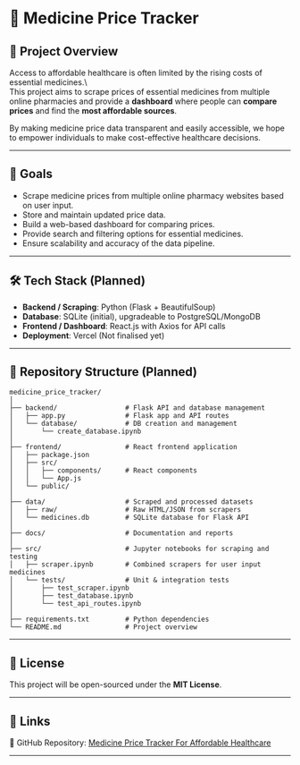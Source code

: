 # 💊 Medicine Price Tracker

## 📌 Project Overview

Access to affordable healthcare is often limited by the rising costs of essential medicines.\  
This project aims to scrape prices of essential medicines from multiple online pharmacies and provide a **dashboard** where people can **compare prices** and find the **most affordable sources**.  

By making medicine price data transparent and easily accessible, we hope to empower individuals to make cost-effective healthcare decisions.

---

## 🎯 Goals

- Scrape medicine prices from multiple online pharmacy websites based on user input.
- Store and maintain updated price data.
- Build a web-based dashboard for comparing prices.
- Provide search and filtering options for essential medicines.
- Ensure scalability and accuracy of the data pipeline.

---

## 🛠️ Tech Stack (Planned)

- **Backend / Scraping**: Python (Flask + BeautifulSoup)  
- **Database**: SQLite (initial), upgradeable to PostgreSQL/MongoDB  
- **Frontend / Dashboard**: React.js with Axios for API calls
- **Deployment**: Vercel (Not finalised yet)

---

## 📂 Repository Structure (Planned)

```
medicine_price_tracker/
│
├── backend/                 # Flask API and database management
│   ├── app.py               # Flask app and API routes
│   └── database/            # DB creation and management
│       └── create_database.ipynb
│
├── frontend/                # React frontend application
│   ├── package.json
│   ├── src/
│   │   ├── components/      # React components
│   │   └── App.js
│   └── public/
│
├── data/                    # Scraped and processed datasets
│   ├── raw/                 # Raw HTML/JSON from scrapers
│   └── medicines.db         # SQLite database for Flask API
│
├── docs/                    # Documentation and reports
│
├── src/                     # Jupyter notebooks for scraping and testing
│   ├── scraper.ipynb        # Combined scrapers for user input medicines
│   └── tests/               # Unit & integration tests
│       ├── test_scraper.ipynb
│       ├── test_database.ipynb
│       └── test_api_routes.ipynb
│
├── requirements.txt         # Python dependencies
└── README.md                # Project overview
```

---

## 📜 License

This project will be open-sourced under the **MIT License**.

---

## 📎 Links

🔗 GitHub Repository: [Medicine Price Tracker For Affordable Healthcare](https://github.com/shuvranshu-halder/medicine_price_tracker)

---
